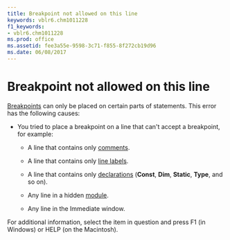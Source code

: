 ```yaml
---
title: Breakpoint not allowed on this line
keywords: vblr6.chm1011228
f1_keywords:
- vblr6.chm1011228
ms.prod: office
ms.assetid: fee3a55e-9598-3c71-f855-8f272cb19d96
ms.date: 06/08/2017
---
```



# Breakpoint not allowed on this line

[Breakpoints](../../Glossary/vbe-glossary.md#breakpoint) can only be placed on certain parts of statements. This error has the following causes:

- You tried to place a breakpoint on a line that can't accept a breakpoint, for example:
    
  - A line that contains only [comments](../../Glossary/vbe-glossary.md#comment).
    
  - A line that contains only [line labels](../../Glossary/vbe-glossary.md#line-label).
    
  - A line that contains only [declarations](../../Glossary/vbe-glossary.md#declaration) (**Const**, **Dim**, **Static**, **Type**, and so on).
    
  - Any line in a hidden [module](../../Glossary/vbe-glossary.md#module).
    
  - Any line in the Immediate window.

For additional information, select the item in question and press F1 (in Windows) or HELP (on the Macintosh).

